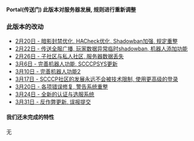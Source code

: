 **Portal(传送门) 此版本对服务器发展, 规则进行重新调整**  
  
### 此版本的改动
* [2月20日 - 暗影封禁优化, HACheck优化, Shadowban加强, 规定重整](2-20)  
* [2月22日 - 传送全服广播, 玩家数据异常临时shadowban, 机器人添加功能](2-22)  
* [2月26日 - 子社区与私人社区, 服务器数据丢失](2-26)  
* [3月6日 - 完善机器人功能, SCCCPSYS更新](3-6)  
* [3月10日 - 完善机器人功能2](3-10)  
* [3月17日 - SCCCP社区的发展永远不会被技术限制, 使用更高级的登录](3-17)  
* [3月20日 - 各项错误修复, 警告系统重整](3-20)  
* [3月24日 - 全新的认证与选服系统](3-24)  
* [3月31日 - 反作弊更新, 误报提交](3-31)  

#### 我们还未完成的特性
无  